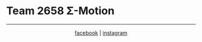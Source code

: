 # Team 2658 Σ-Motion



-----
<p align="center">
  <a href="https://www.facebook.com/frcteam2658/">facebook</a> | <a href="https://www.instagram.com/frcteam2658">instagram</a>
</p>
